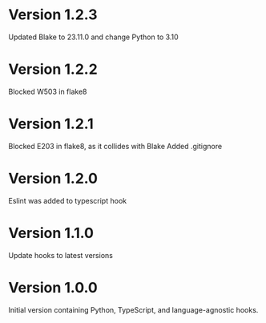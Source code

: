 # Version 1.2.3
Updated Blake to 23.11.0 and change Python to 3.10

# Version 1.2.2
Blocked W503 in flake8

# Version 1.2.1
Blocked E203 in flake8, as it collides with Blake
Added .gitignore

# Version 1.2.0
Eslint was added to typescript hook

# Version 1.1.0
Update hooks to latest versions

# Version 1.0.0
Initial version containing Python, TypeScript, and language-agnostic hooks.
